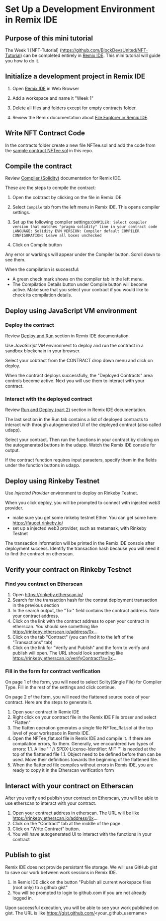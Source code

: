 # Set Up a Development Environment in Remix IDE

## Purpose of this mini tutorial

The Week 1 [NFT-Tutorial] (https://github.com/BlockDevsUnited/NFT-Tutorial) can be completed entirely in [Remix IDE](https://remix.ethereum.org/). This mini tutorial will guide you how to do it.

## Initialize a development project in Remix IDE 

1. Open [Remix IDE](https://remix.ethereum.org/) in Web Browser

1. Add a workspace and name it "Week 1"

1. Delete all files and folders except for empty contracts folder. 

1. Review the Remix documentation about [File Explorer in Remix IDE](https://remix-ide.readthedocs.io/en/latest/file_explorer.html).

## Write NFT Contract Code

In the contracts folder create a new file NFTee.sol and add the code from 
the [sample contract NFTee.sol](https://github.com/BlockDevsUnited/NFT-Tutorial/blob/main/contracts/NFTee.sol) in this repo.

## Compile the contract

Review [Compiler (Solidity)](https://remix-ide.readthedocs.io/en/latest/compile.html) documentation for Remix IDE. 

These are the steps to compile the contract:

1. Open the cobtract by clicking on the file in Remix IDE

1. Select ```Compile``` tab from the left menu in Remix IDE. This opens compiler settings.

1. Set up the following compiler settings:```
COMPILER: Select compiler version that matches "pragma solidity" line in your contract code
LANGUAGE: Solidity
EVM VERSION: Compiler default
COMPILER CONFIGURATION: Leave all boxes unchecked ```
1. Click on Compile button

Any error or warkings will appear under the Compiler button. Scroll down to see them. 

When the compilation is successful:
* A green check mark shows on the compiler tab in the left menu.
* The Compilation Details button under Compile button will become active. Make sure that you select your contract if you would like to check its compilation details. 

## Deploy using JavaScript VM environment

### Deploy the contract

Review [Deploy and Run](https://remix-ide.readthedocs.io/en/latest/run.html) section in Remix IDE documentation.

Use *JavaScript VM* environment to deploy and run the contract in a sandbox blockchain in your browser.

Select your cobtract from the CONTRACT drop down menu and click on deploy.

When the contract deploys successfully, the "Deployed Contracts" area controls become active. Next you will use them to interact with your contract.

### Interact with the deployed contract

Review [Run and Deploy (part 2)](https://remix-ide.readthedocs.io/en/latest/udapp.html) section in Remix IDE documentation.

The last section in the Run tab contains a list of deployed contracts to interact with 
through autogenerated UI of the deployed contract (also called udapp).

Select your contract. Then run the functions in your contract by clicking on the autogenerated buttons in the udapp. 
Watch the Remix IDE console for output.

If the contract function requires input paraeters, specify them in the fields under the function buttons in udapp. 

## Deploy using Rinkeby Testnet

Use *Injected Provider* environment to deploy on Rinkeby Testnet. 

When you click deploy, you will be prompted to connect with injected web3 provider.
* make sure you get some rinkeby testnet Ether. You can get some here: https://faucet.rinkeby.io/
* set up a injected web3 provider, such as metamask, with Rinkeby Testnet 

The transaction information will be printed in the Remix IDE console after deployment success. 
Identify the transaction hash because you will need it to find the contract on etherscan.

## Verify your contract on Rinkeby Testnet

### Find you contract on Etherscan
1. Open https://rinkeby.etherscan.io/
1. Search for the transaction hash for the contrat deployment transaction in the previous section
1. In the search output, the "To:" field contains the contract address. Note your contract address.
1. Click on the link with the contract address to open your contract in etherscan. You should see something like
https://rinkeby.etherscan.io/address/0x...
1. Click on the tab "Contract" (you can find it to the left of the "Transactions" tab)
1. Click on the link for "Verify and Publish" and the form to verify and publish will open. The URL should look something like 
https://rinkeby.etherscan.io/verifyContract?a=0x...

### Fill in the form for contract verification
On page 1 of the form, you will need to select Solity(Single File) for Compiler Type. Fill in the rest of the settings and click continue.

On page 2 of the form, you will need the flattened source code of your contract. Here are the steps to generate it.
1. Open your contract in Remix IDE
1. Right click on your contract file in the Remix IDE File broser and select "Flatten"
1. The flatten operation generates a single file NFTee_flat.sol at the top level of your workspace in Remix IDE.
1. Open the NFTee_flat.sol file in Remix IDE and compile it. If there are compilation errors, fix them. 
Generally, we encountered two types of errors:
1.1. A line ''' // SPDX-License-Identifier: MIT ''' is needed at the top of the flattened file
1.1. Object need to be defined before than can be used. Move their definitions towards the beginning of the flattened file.
1. When the flattened file compiles without errors in Remis IDE, you are ready to copy it in the Etherscan verification form

## Interact with your contract on Etherscan

After you verify and publish your contract on Etherscan, you will be able to use etherscan to interact with your contract.
1. Open your contract address in etherscan. The URL will be like https://rinkeby.etherscan.io/address/0x...
1. Click on the "Contract" tab at the middle of the page.
1. Click on "Write Contract" button.
1. You will have autogenerated UI to interact with the functions in your contract 

## Publish to gist

Remix IDE does not provide persistant file storage. We will use GitHub gist to save our work between work sessions in Remix IDE.

1. In Remix IDE click on the button "Publish all current workspace files (root only) to a github gist"
1. You will be prompted to login to github.com if you are not already logged in.

Upon successful execution, you will be able to see your work published on gist. The URL is like
https://gist.github.com/<your_github_username>

